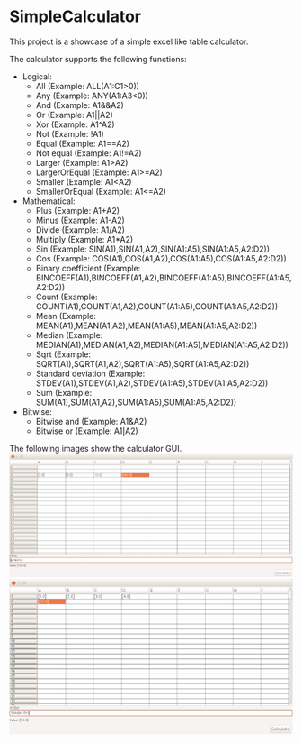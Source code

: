 # SimpleCalculator
This project is a showcase of a simple excel like table calculator. 

The calculator supports the following functions:
* Logical:
  * All (Example: ALL(A1:C1>0))
  * Any (Example: ANY(A1:A3<0))
  * And (Example: A1&&A2)
  * Or (Example: A1||A2)
  * Xor (Example: A1^A2)
  * Not (Example: !A1)
  * Equal (Example: A1==A2)
  * Not equal (Example: A1!=A2)
  * Larger (Example: A1>A2)
  * LargerOrEqual (Example: A1>=A2)
  * Smaller (Example: A1<A2)
  * SmallerOrEqual (Example: A1<=A2)
* Mathematical:
  * Plus (Example: A1+A2)
  * Minus (Example: A1-A2)
  * Divide (Example: A1/A2)
  * Multiply (Example: A1*A2)
  * Sin (Example: SIN(A1),SIN(A1,A2),SIN(A1:A5),SIN(A1:A5,A2:D2))
  * Cos (Example: COS(A1),COS(A1,A2),COS(A1:A5),COS(A1:A5,A2:D2))
  * Binary coefficient (Example: BINCOEFF(A1),BINCOEFF(A1,A2),BINCOEFF(A1:A5),BINCOEFF(A1:A5,A2:D2))
  * Count (Example: COUNT(A1),COUNT(A1,A2),COUNT(A1:A5),COUNT(A1:A5,A2:D2))
  * Mean (Example: MEAN(A1),MEAN(A1,A2),MEAN(A1:A5),MEAN(A1:A5,A2:D2))
  * Median (Example: MEDIAN(A1),MEDIAN(A1,A2),MEDIAN(A1:A5),MEDIAN(A1:A5,A2:D2))
  * Sqrt (Example: SQRT(A1),SQRT(A1,A2),SQRT(A1:A5),SQRT(A1:A5,A2:D2))
  * Standard deviation (Example: STDEV(A1),STDEV(A1,A2),STDEV(A1:A5),STDEV(A1:A5,A2:D2))
  * Sum (Example: SUM(A1),SUM(A1,A2),SUM(A1:A5),SUM(A1:A5,A2:D2))
* Bitwise:  
  * Bitwise and (Example: A1&A2)
  * Bitwise or (Example: A1|A2)
  
The following images show the calculator GUI.
![Example 1](images/example1.png)
![Example 2](images/example2.png)
















